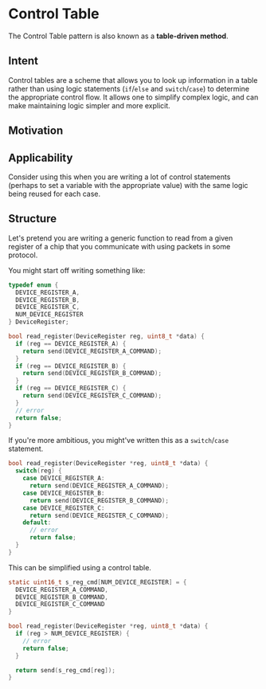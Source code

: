 # Control Table

The Control Table pattern is also known as a **table-driven method**.

## Intent

Control tables are a scheme that allows you to look up information in a table rather than using logic statements (``if``/``else`` and ``switch``/``case``) to determine the appropriate control flow. It allows one to simplify complex logic, and can make maintaining logic simpler and more explicit.

## Motivation


## Applicability

Consider using this when you are writing a lot of control statements (perhaps to set a variable with the appropriate value) with the same logic being reused for each case.

## Structure

Let's pretend you are writing a generic function to read from a given register of a chip that you communicate with using packets in some protocol.

You might start off writing something like:

```c
typedef enum {
  DEVICE_REGISTER_A,
  DEVICE_REGISTER_B,
  DEVICE_REGISTER_C,
  NUM_DEVICE_REGISTER
} DeviceRegister;

bool read_register(DeviceRegister reg, uint8_t *data) {
  if (reg == DEVICE_REGISTER_A) {
    return send(DEVICE_REGISTER_A_COMMAND);
  }
  if (reg == DEVICE_REGISTER_B) {
    return send(DEVICE_REGISTER_B_COMMAND);
  }
  if (reg == DEVICE_REGISTER_C) {
    return send(DEVICE_REGISTER_C_COMMAND);
  }
  // error
  return false;
}
```

If you're more ambitious, you might've written this as a ``switch``/``case`` statement.

```c
bool read_register(DeviceRegister *reg, uint8_t *data) {
  switch(reg) {
    case DEVICE_REGISTER_A:
      return send(DEVICE_REGISTER_A_COMMAND);
    case DEVICE_REGISTER_B:
      return send(DEVICE_REGISTER_B_COMMAND);
    case DEVICE_REGISTER_C:
      return send(DEVICE_REGISTER_C_COMMAND);
    default:
      // error
      return false;
  }
}
```

This can be simplified using a control table.

```c
static uint16_t s_reg_cmd[NUM_DEVICE_REGISTER] = { 
  DEVICE_REGISTER_A_COMMAND,
  DEVICE_REGISTER_B_COMMAND,
  DEVICE_REGISTER_C_COMMAND
}

bool read_register(DeviceRegister *reg, uint8_t *data) {
  if (reg > NUM_DEVICE_REGISTER) {
    // error
    return false;
  }

  return send(s_reg_cmd[reg]);
}
```
